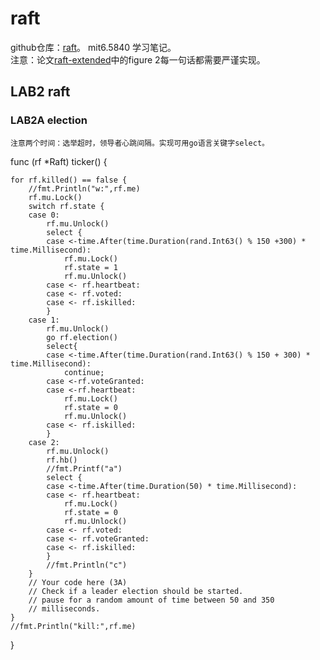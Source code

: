 # raft

github仓库：[raft](https://github.com/sss665/raft)。 
mit6.5840 学习笔记。  
注意：论文[raft-extended](https://pdos.csail.mit.edu/6.824/papers/raft-extended.pdf)中的figure 2每一句话都需要严谨实现。
## LAB2 raft
### LAB2A election
    注意两个时间：选举超时，领导者心跳间隔。实现可用go语言关键字select。 
func (rf *Raft) ticker() {

	for rf.killed() == false {
		//fmt.Println("w:",rf.me)
		rf.mu.Lock()
		switch rf.state {
		case 0:
			rf.mu.Unlock()
			select {
			case <-time.After(time.Duration(rand.Int63() % 150 +300) * time.Millisecond):
				rf.mu.Lock()
				rf.state = 1
				rf.mu.Unlock()
			case <- rf.heartbeat:
			case <- rf.voted:
			case <- rf.iskilled:
			}
		case 1:
			rf.mu.Unlock()
			go rf.election()
			select{
			case <-time.After(time.Duration(rand.Int63() % 150 + 300) * time.Millisecond):
				continue;
			case <-rf.voteGranted:
			case <-rf.heartbeat:
				rf.mu.Lock()
				rf.state = 0
				rf.mu.Unlock()
			case <- rf.iskilled:
			}
		case 2:
			rf.mu.Unlock()
			rf.hb()
			//fmt.Printf("a")
			select {
			case <-time.After(time.Duration(50) * time.Millisecond):
			case <- rf.heartbeat:
				rf.mu.Lock()
				rf.state = 0
				rf.mu.Unlock()
			case <- rf.voted:
			case <- rf.voteGranted:
			case <- rf.iskilled:
			}
			//fmt.Println("c")
		}
		// Your code here (3A)
		// Check if a leader election should be started.
		// pause for a random amount of time between 50 and 350
		// milliseconds.
	}
	//fmt.Println("kill:",rf.me)
}


